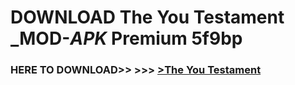 # DOWNLOAD The You Testament _MOD-_APK_ Premium  5f9bp



<h3> HERE TO DOWNLOAD>> >>> <a href="https://rediregoooz.web.app?sq=The You Testament">>The You Testament </a></h3><br>


 
